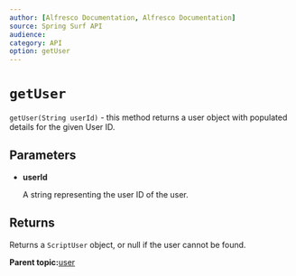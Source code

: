 ```yaml
---
author: [Alfresco Documentation, Alfresco Documentation]
source: Spring Surf API
audience: 
category: API
option: getUser
---
```


# `getUser`

`getUser(String userId)` - this method returns a user object with populated details for the given User ID.

## Parameters

-   **userId**

    A string representing the user ID of the user.


## Returns

Returns a `ScriptUser` object, or null if the user cannot be found.

**Parent topic:**[user](../references/APISurf-user.md)

